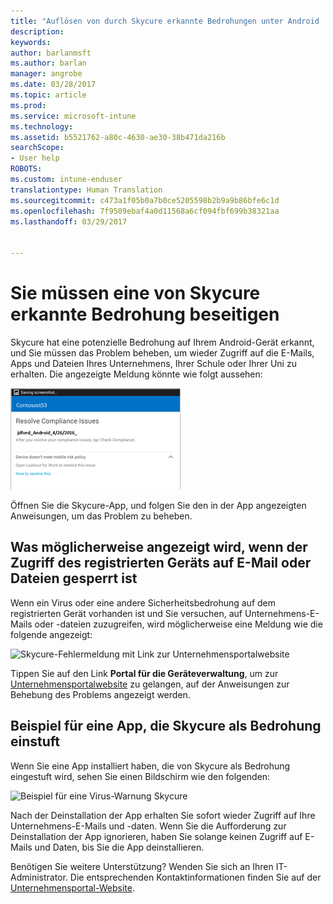 ```yaml
---
title: "Auflösen von durch Skycure erkannte Bedrohungen unter Android | Microsoft-Dokumentation"
description: 
keywords: 
author: barlanmsft
ms.author: barlan
manager: angrobe
ms.date: 03/28/2017
ms.topic: article
ms.prod: 
ms.service: microsoft-intune
ms.technology: 
ms.assetid: b5521762-a80c-4630-ae30-38b471da216b
searchScope:
- User help
ROBOTS: 
ms.custom: intune-enduser
translationtype: Human Translation
ms.sourcegitcommit: c473a1f05b0a7b0ce5205598b2b9a9b86bfe6c1d
ms.openlocfilehash: 7f9509ebaf4a0d11568a6cf094fbf699b38321aa
ms.lasthandoff: 03/29/2017


---
```


# <a name="you-need-to-resolve-a-threat-found-by-skycure"></a>Sie müssen eine von Skycure erkannte Bedrohung beseitigen

Skycure hat eine potenzielle Bedrohung auf Ihrem Android-Gerät erkannt, und Sie müssen das Problem beheben, um wieder Zugriff auf die E-Mails, Apps und Dateien Ihres Unternehmens, Ihrer Schule oder Ihrer Uni zu erhalten. Die angezeigte Meldung könnte wie folgt aussehen:

![Skycure hat auf Ihrem Gerät eine Bedrohung erkannt](./media/lookout-threat-found-android.png)

Öffnen Sie die Skycure-App, und folgen Sie den in der App angezeigten Anweisungen, um das Problem zu beheben.

## <a name="what-you-might-see-if-your-enrolled-device-is-blocked-from-accessing-email-or-files"></a>Was möglicherweise angezeigt wird, wenn der Zugriff des registrierten Geräts auf E-Mail oder Dateien gesperrt ist

Wenn ein Virus oder eine andere Sicherheitsbedrohung auf dem registrierten Gerät vorhanden ist und Sie versuchen, auf Unternehmens-E-Mails oder -dateien zuzugreifen, wird möglicherweise eine Meldung wie die folgende angezeigt:

![Skycure-Fehlermeldung mit Link zur Unternehmensportalwebsite](./media/skycure-list-of-potential-issues-android.png)

Tippen Sie auf den Link **Portal für die Geräteverwaltung**, um zur [Unternehmensportalwebsite](http://portal.manage.microsoft.com) zu gelangen, auf der Anweisungen zur Behebung des Problems angezeigt werden.

## <a name="example-of-an-app-that-skycure-sees-as-a-threat"></a>Beispiel für eine App, die Skycure als Bedrohung einstuft

Wenn Sie eine App installiert haben, die von Skycure als Bedrohung eingestuft wird, sehen Sie einen Bildschirm wie den folgenden:

![Beispiel für eine Virus-Warnung Skycure](./media/skycure-virus-alert-android.png)

Nach der Deinstallation der App erhalten Sie sofort wieder Zugriff auf Ihre Unternehmens-E-Mails und -daten. Wenn Sie die Aufforderung zur Deinstallation der App ignorieren, haben Sie solange keinen Zugriff auf E-Mails und Daten, bis Sie die App deinstallieren.

Benötigen Sie weitere Unterstützung? Wenden Sie sich an Ihren IT-Administrator. Die entsprechenden Kontaktinformationen finden Sie auf der [Unternehmensportal-Website](http://portal.manage.microsoft.com).

